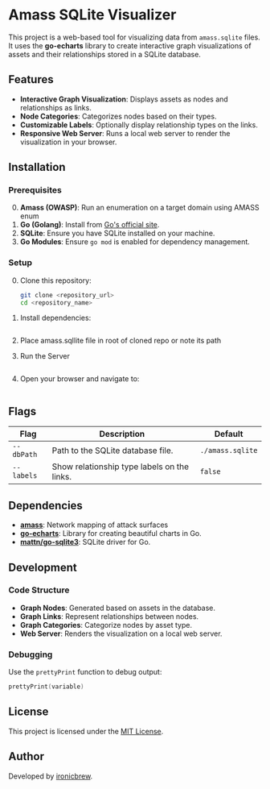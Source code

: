 # Amass SQLite Visualizer

This project is a web-based tool for visualizing data from `amass.sqlite` files. It uses the **go-echarts** library to create interactive graph visualizations of assets and their relationships stored in a SQLite database.

## Features

- **Interactive Graph Visualization**: Displays assets as nodes and relationships as links.
- **Node Categories**: Categorizes nodes based on their types.
- **Customizable Labels**: Optionally display relationship types on the links.
- **Responsive Web Server**: Runs a local web server to render the visualization in your browser.

## Installation

### Prerequisites

0. **Amass (OWASP)**: Run an enumeration on a target domain using AMASS enum
1. **Go (Golang)**: Install from [Go's official site](https://go.dev/).
2. **SQLite**: Ensure you have SQLite installed on your machine.
3. **Go Modules**: Ensure `go mod` is enabled for dependency management.

### Setup

0. Clone this repository:

   ```bash
   git clone <repository_url>
   cd <repository_name>

   ```

1. Install dependencies:

   ```go mod tidy

   ```

2. Place amass.sqllite file in root of cloned repo or note its path

3. Run the Server

   ```go run main.go --dbPath ./path/to/amass.sqlite --labels

   ```

4. Open your browser and navigate to:

   ```http://localhost:8081

   ```

## Flags

| Flag       | Description                                 | Default          |
| ---------- | ------------------------------------------- | ---------------- |
| `--dbPath` | Path to the SQLite database file.           | `./amass.sqlite` |
| `--labels` | Show relationship type labels on the links. | `false`          |

## Dependencies

- **[amass](https://github.com/owasp-amass/amass)**: Network mapping of attack surfaces
- **[go-echarts](https://github.com/go-echarts/go-echarts)**: Library for creating beautiful charts in Go.
- **[mattn/go-sqlite3](https://github.com/mattn/go-sqlite3)**: SQLite driver for Go.

## Development

### Code Structure

- **Graph Nodes**: Generated based on assets in the database.
- **Graph Links**: Represent relationships between nodes.
- **Graph Categories**: Categorize nodes by asset type.
- **Web Server**: Renders the visualization on a local web server.

### Debugging

Use the `prettyPrint` function to debug output:

```go
prettyPrint(variable)
```

## License

This project is licensed under the [MIT License](LICENSE).

## Author

Developed by [ironicbrew](https://github.com/ironicbrew).

```

```
